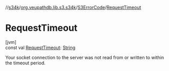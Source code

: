//[s34k](../../../index.md)/[org.veupathdb.lib.s3.s34k](../index.md)/[S3ErrorCode](index.md)/[RequestTimeout](-request-timeout.md)

# RequestTimeout

[jvm]\
const val [RequestTimeout](-request-timeout.md): [String](https://kotlinlang.org/api/latest/jvm/stdlib/kotlin/-string/index.html)

Your socket connection to the server was not read from or written to within the timeout period.
